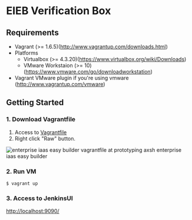 EIEB Verification Box
=====================

Requirements
------------

+ Vagrant (>= 1.6.5)(http://www.vagrantup.com/downloads.html)
+ Platforms
  + Virtualbox (>= 4.3.20)(https://www.virtualbox.org/wiki/Downloads)
  + VMware Workstaion (>= 10)(https://www.vmware.com/go/downloadworkstation)
+ Vagrant VMware plugin if you're using vmware (http://www.vagrantup.com/vmware)

Getting Started
---------------

### 1. Download Vagrantfile

1. Access to [Vagrantfile](https://github.com/axsh/enterprise-iaas-easy-builder/blob/prototyping/vagrant-demo/Vagrantfile)
2. Right click "Raw" button.

![enterprise iaas easy builder vagrantfile at prototyping axsh enterprise iaas easy builder](https://cloud.githubusercontent.com/assets/76867/5411284/f4884e6c-8241-11e4-8443-d46b7e3a7993.png)

### 2. Run VM

```
$ vagrant up
```

### 3. Access to JenkinsUI

[http://localhost:9090/](http://localhost:9090/)
